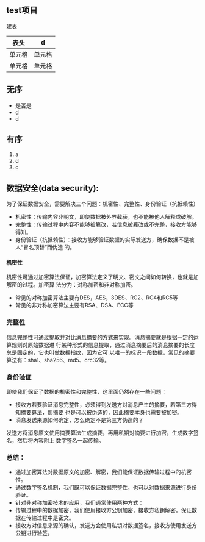 ## test项目
建表

| 表头 | d 
|  ----  | ----  |
| 单元格  | 单元格 |
| 单元格  | 单元格 |

## 无序
- 是否是
- d
- d

## 有序
1. a
2. d
3. c

## 数据安全(data security):
为了保证数据安全，需要解决三个问题：机密性、完整性、身份验证（抗抵赖性）
- 机密性：传输内容非明文，即使数据被外界截获，也不能被他人解释或破解。
- 完整性：传输过程中内容不能够被篡改，若信息被篡改或不完整，接收方能够得知。
- 身份验证（抗抵赖性）：接收方能够验证数据的实际发送方，确保数据不是被人“冒名顶替”而伪造
的。
#### 机密性
机密性可通过加密算法保证，加密算法定义了明文、密文之间如何转换，也就是加解密的过程。加密算
法分为：对称加密和非对称加密。
- 常见的对称加密算法主要有DES，AES，3DES、RC2、RC4和RC5等
- 常见的非对称加密算法主要有RSA、DSA、ECC等
### 完整性
信息完整性可通过提取并对比消息摘要的方式来实现。消息摘要就是根据一定的运算规则对原始数据进
行某种形式的信息提取，通过消息摘要后的消息摘要的长度总是固定的，它也叫做数据指纹，因为它可
以唯一的标识一段数据。常见的摘要算法有：sha1、sha256、md5、crc32等。
### 身份验证
即使我们保证了数据的机密性和完整性，这里面仍然存在一些问题：
- 接收方若要验证消息完整性，必须得到发送方对消息产生的摘要，若第三方得知摘要算法，那摘要
也是可以被伪造的，因此摘要本身也需要被加密。
- 消息发送来源如何确定，怎么确定不是第三方伪造的？

发送方将消息原文使用摘要算法生成摘要，再用私钥对摘要进行加密，生成数字签名，然后将内容附上
数字签名一起传输。

### 总结：
- 通过加密算法对数据原文的加密、解密，我们能保证数据传输过程中的机密性。
- 通过数字签名机制，我们既可以保证数据完整性，也可以对数据来源进行身份验证。
- 针对非对称加密技术的应用，我们通常使用两种方式：
- 传输过程中的数据加密，我们使用接收方公钥加密，接收方私钥解密，保证数据在传输过程中是密文。
- 接收方对信息来源的确认，发送方会使用私钥对数据签名，接收方使用发送方公钥进行验签。
